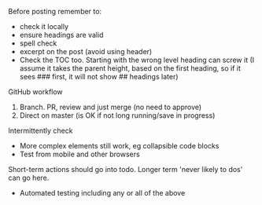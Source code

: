 Before posting remember to:
- check it locally
- ensure headings are valid
- spell check
- excerpt on the post (avoid using header)
- Check the TOC too. Starting with the wrong level heading can screw it (I assume it takes the parent height, based on the first heading, so if it sees ### first, it will not show ## headings later)

GitHub workflow
1. Branch. PR, review and just merge (no need to approve)
2. Direct on master (is OK if not long running/save in progress)

Intermittently check
- More complex elements still work, eg collapsible code blocks
- Test from mobile and other browsers

Short-term actions should go into todo.
Longer term 'never likely to dos' can go here.
- Automated testing including any or all of the above